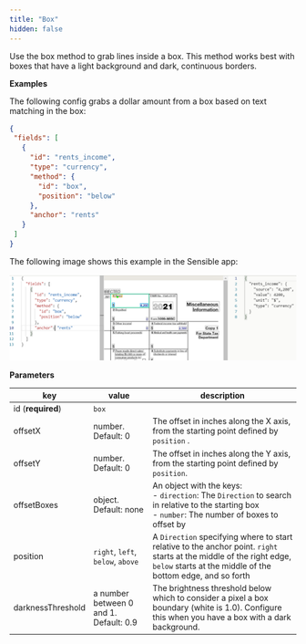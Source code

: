 ```yaml
---
title: "Box"
hidden: false
---
```

Use the box method to grab lines inside a box. This method works best with boxes that have a light background and dark, continuous borders. 

**Examples**

The following config grabs a dollar amount from a box based on text matching in the box:

 ```json
{
  "fields": [
    {
      "id": "rents_income",
      "type": "currency",
      "method": {
        "id": "box",
        "position": "below"
      },
      "anchor": "rents"
    }
  ]
}
 ```

The following image shows this example in the Sensible app:

![](https://raw.githubusercontent.com/sensible-hq/sensible-docs/main/readme-sync/assets/images/v0/box_1099.png)





**Parameters**

| key               | value                           | description                                                  |
| ----------------- | ------------------------------- | ------------------------------------------------------------ |
| id (**required**) | `box`                           |                                                              |
| offsetX        | number. Default: 0              | The offset in inches along the X axis, from the starting point defined by `position` . |
| offsetY           | number. Default: 0              | The offset in inches along the Y axis, from the starting point  defined by `position`. |
| offsetBoxes       | object. Default: none           | An object with the keys:<br/>\- `direction`: The `Direction` to search in relative to the starting box<br/>\- `number`: The number of boxes to offset by<br/> |
| position          | `right`, `left`, `below`, `above` | A `Direction` specifying where to start relative to the anchor point. `right` starts at the middle of the right edge, `below` starts at the middle of the bottom edge, and so forth |
| darknessThreshold | a number between 0 and 1. Default: 0.9 | The brightness threshold below which to consider a pixel a box boundary (white is 1.0). Configure this when you have a box with a dark background. |